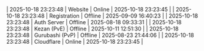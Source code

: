 | 2025-10-18 23:23:48 | Website | Online | 2025-10-18 23:23:45 |
| 2025-10-18 23:23:48 | Registration | Offline | 2025-09-09 16:40:23 |
| 2025-10-18 23:23:48 | Auth Server | Offline | 2025-08-18 09:33:31 |
| 2025-10-18 23:23:48 | Kezan (PvE) | Offline | 2025-10-11 12:51:30 |
| 2025-10-18 23:23:48 | Gurubashi (PvP) | Offline | 2025-08-23 21:44:06 |
| 2025-10-18 23:23:48 | Cloudflare | Online | 2025-10-18 23:23:45 |
